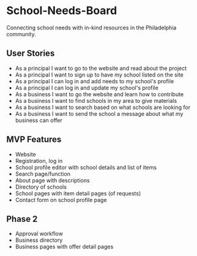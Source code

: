 # School-Needs-Board

Connecting school needs with in-kind resources in the Philadelphia community. 

## User Stories

- As a principal I want to go to the website and read about the project
- As a principal I want to sign up to have my school listed on the site
- As a principal I can log in and add needs to my school's profile
- As a principal I can log in and update my school's profile
- As a business I want to go the website and learn how to contribute
- As a business I want to find schools in my area to give materials
- As a business I want to search based on what schools are looking for
- As a business I want to send the school a message about what my business can offer
 


## MVP Features

- Website
- Registration, log in
- School profile editor with school details and list of items
- Search page/function
- About page with descriptions
- Directory of schools
- School pages with item detail pages (of requests)
- Contact form on school profile page

## Phase 2

- Approval workflow
- Business directory
- Business pages with offer detail pages
